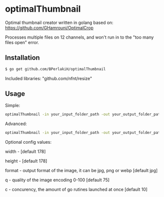 # optimalThumbnail
Optimal thumbnail creator written in golang
based on:
https://github.com/GHamrouni/OptimalCrop

Processes multiple files on 12 channels, and won't run in to the "too many files open" error.


Installation
------------
```bash
$ go get github.com/BPerlakiH/optimalThumbnail
```

Included libraries:
"github.com/nfnt/resize"

Usage
-----

Simple:

```bash
optimalThumbnail -in your_input_folder_path -out your_output_folder_path
```

Advanced:

```bash
optimalThumbnail -in your_input_folder_path -out your_output_folder_path -width 154 -height 154 -format jpg -q 85 -c 50
```

Optional config values:

width - [default 178]

height - [default 178]

format - output format of the image, it can be jpg, png or webp [default jpg]

q - quality of the image encoding 0-100 [default 75]

c - concurency, the amount of go rutines launched at once [default 10]
